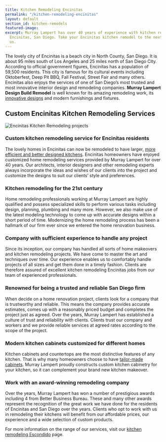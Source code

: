 ```yaml
---
title: Kitchen Remodeling Encinitas
permalink: "/kitchen-remodeling-encinitas"
layout: default
section_id: kitchen-remodels
featured-image: 
excerpt: Murray Lampert has over 40 years of experience with kitchen remodeling in
  Encinitas, San Diego. Take your Encinitas kitchen remodel to the next level with
  us.
---
```


The lovely city of Encinitas is a beach city in North County, San Diego. It is about 95 miles south of Los Angeles and 25 miles north of San Diego City. According to official government figures, Encinitas has a population of 59,500 residents. This city is famous for its cultural events including Oktoberfest, Deep Pit BBQ, Fall Festival, Street Fair and many others. Encinitas also enjoys the services of one of San Diego’s most trusted and most innovative interior design and remodeling companies. <strong>Murray Lampert Design Build Remodel</strong> is well known for its amazing remodeling work, its<a href="http://murraylampert.com/san-diego-home-design-services/"> innovative designs</a> and modern furnishings and fixtures.

## Custom Encinitas Kitchen Remodeling Services

![Encinitas Kitchen Remodeling projects](/uploads/gallery/kitchens/Dang-Tran-Kitchen2a.jpg)

### Custom kitchen remodeling service for Encinitas residents

The lovely homes in Encinitas can now be remodeled to have larger, <a href="http://murraylampert.com/san-diego-kitchen-remodeling-services/">more efficient and better designed kitchens</a>. Encinitas homeowners have enjoyed customized home remodeling services provided by Murray Lampert for over 40 years. Our architects, interior designers and other remodeling experts always incorporate the ideas and wishes of our clients into the project and customize the designs to suit our clients’ style and preferences.

### Kitchen remodeling for the 21st century

Home remodeling professionals working at Murray Lampert are highly qualified and possess specialized skills to perform various tasks including design, planning, plumbing and many more. However, we also make use of the latest modeling technology to come up with accurate designs within a short period of time. Modernizing the home remodeling process has been a hallmark of our firm ever since we entered the home renovation business.

### Company with sufficient experience to handle any project

Since its inception, our company has handled all sorts of home makeovers and kitchen remodeling projects. We have come to master the art and techniques over time. Our experience enables us to comfortably handle projects of all sizes and get them done in a timely fashion. Clients are therefore assured of excellent kitchen remodeling Encinitas jobs from our team of experienced professionals.

### Renowned for being a trusted and reliable San Diego firm

When decide on a home renovation project, clients look for a company that is trustworthy and reliable. This means the company provides accurate estimates, comes up with a reasonably priced budget and completes the project just as agreed. Over the years, Murray Lampert has established a culture of trust and reliability with clients. Clients trust our company and workers and we provide reliable services at agreed rates according to the scope of the project.

### Modern kitchen cabinets customized for different homes

Kitchen cabinets and countertops are the most distinctive features of any kitchen. That is why many homeowners choose to have <a href="http://murraylampert.com/san-diego-custom-cabinet-construction-services/">tailor-made cabinets</a>. Murray Lampert proudly constructs custom kitchen cabinetry for your kitchen, so it can complement your brand new kitchen makeover.

### Work with an award-winning remodeling company

Over the years, Murray Lampert has won a number of prestigious awards including 4 from Better Business Bureau. These and many other awards represent the recognition of the great work we have done for the residents of Encinitas and San Diego over the years. Clients who opt to work with us in remodeling their kitchens will benefit from our affordable prices, our experience and a wide selection of custom products.

For more information on the range of our services, visit our <a href="http://murraylampert.com/kitchen-remodeling-escondido">kitchen remodeling Escondido</a> page.
